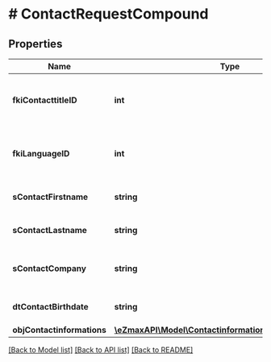 # # ContactRequestCompound

## Properties

Name | Type | Description | Notes
------------ | ------------- | ------------- | -------------
**fkiContacttitleID** | **int** | The unique ID of the Contacttitle.  Valid values:  |Value|Description| |-|-| |1|Ms.| |2|Mr.| |4|(Blank)| |5|Me (For Notaries)| |
**fkiLanguageID** | **int** | The unique ID of the Language.  Valid values:  |Value|Description| |-|-| |1|French| |2|English| |
**sContactFirstname** | **string** | The First name of the contact |
**sContactLastname** | **string** | The Last name of the contact |
**sContactCompany** | **string** | The Company name of the contact |
**dtContactBirthdate** | **string** | The Birth Date of the contact | [optional]
**objContactinformations** | [**\eZmaxAPI\Model\ContactinformationsRequestCompound**](ContactinformationsRequestCompound.md) |  |

[[Back to Model list]](../../README.md#models) [[Back to API list]](../../README.md#endpoints) [[Back to README]](../../README.md)
